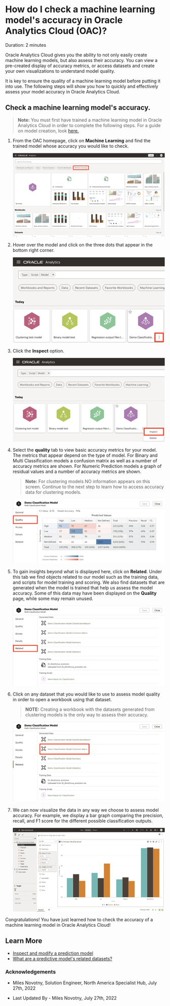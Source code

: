 # How do I check a machine learning model's accuracy in Oracle Analytics Cloud (OAC)?
Duration: 2 minutes

Oracle Analytics Cloud gives you the ability to not only easily create machine learning models, but also assess their accuracy. You can view a pre-created display of accuracy metrics, or access datasets and create your own visualizations to understand model quality.

It is key to ensure the quality of a machine learning model before putting it into use. The following steps will show you how to quickly and effectively assess your model accuracy in Oracle Analytics Cloud.

## Check a machine learning model's accuracy.
>**Note:** You must first have trained a machine learning model in Oracle Analytics Cloud in order to complete the following steps. For a guide on model creation, look [here.](https://apexapps.oracle.com/pls/apex/r/dbpm/livelabs/run-workshop?p210_wid=3281&session=107730485068362)

1. From the OAC homepage, click on **Machine Learning** and find the trained model whose accuracy you would like to check.

    ![OAC homepage](images/oac-homepage.png)

2. Hover over the model and click on the three dots that appear in the bottom right corner.

    ![OAC machine learning tab](images/oac-machinelearning.png)

3. Click the **Inspect** option.

    ![OAC machine learning tab - inspect](images/oac-machinelearning-inspect.png)

4. Select the **quality** tab to view basic accuracy metrics for your model. The metrics that appear depend on the type of model. For Binary and Multi Classification models a confusion matrix as well as a number of accuracy metrics are shown. For Numeric Prediction models a graph of residual values and a number of accuracy metrics are shown.

      >**Note:** For clustering models NO information appears on this screen. Continue to the next step to learn how to access accuracy data for clustering models.

      ![Inspect tab quality page](images/oac-inspect-quality.png)

5. To gain insights beyond what is displayed here, click on **Related**. Under this tab we find objects related to our model such as the training data, and scripts for model training and scoring. We also find datasets that are generated when the model is trained that help us assess the model accuracy. Some of this data may have been displayed on the **Quality** page, while some may remain unused.

    ![Inspect tab related page](images/oac-inspect-related.png)

6. Click on any dataset that you would like to use to assess model quality in order to open a workbook using that dataset.

      >**NOTE:** Creating a workbook with the datasets generated from clustering models is the only way to assess their accuracy.

      ![Inspect tab related page with model highlight](images/oac-inspect-related-dataset.png)

7. We can now visualize the data in any way we choose to assess model accuracy. For example, we display a bar graph comparing the precision, recall, and F1 score for the different possible classification outputs.

    ![Canvas with confusion matrix dataset](images/oac-accuracy-workbook.png)

Congratulations! You have just learned how to check the accuracy of a machine learning model in Oracle Analytics Cloud!

## Learn More

* [Inspect and modify a prediction model](https://docs.oracle.com/en/cloud/paas/analytics-cloud/tutorial-inspect-modify-prediction-model/index.html)
* [What are a predictive model's related datasets?](https://docs.oracle.com/en/cloud/paas/analytics-cloud/acubi/create-and-use-oracle-analytics-predictive-models.html#GUID-4C55DF0E-7FBB-40B7-8650-71CCCA574F57)

### Acknowledgements

- Miles Novotny, Solution Engineer, North America Specialist Hub, July 27th, 2022

- Last Updated By - Miles Novotny, July 27th, 2022
